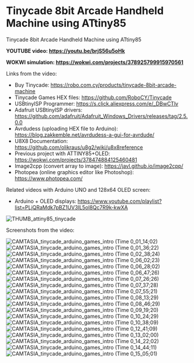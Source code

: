 # Tinycade 8bit Arcade Handheld Machine using ATtiny85
Tinycade 8bit Arcade Handheld Machine using ATtiny85

**YOUTUBE video: https://youtu.be/brjS56u5oHk**

**WOKWI simulation: https://wokwi.com/projects/378925799915970561**


Links from the video:
- Buy Tinycade: https://robo.com.cy/products/tinycade-8bit-arcade-machine
- Tinycade Games HEX files: https://github.com/RoboCY/Tinycade
- USBtinyISP Programmer: https://s.click.aliexpress.com/e/_DBwCTlv
- Adafruit USBtinyISP drivers: https://github.com/adafruit/Adafruit_Windows_Drivers/releases/tag/2.5.0.0
- Avrdudess (uploading HEX file to Arduino): https://blog.zakkemble.net/avrdudess-a-gui-for-avrdude/
- U8X8 Documentation: https://github.com/olikraus/u8g2/wiki/u8x8reference
- Previous project with ATTINY85+OLED: https://wokwi.com/projects/378474884125460481
- Image2cpp (convert array to image): https://javl.github.io/image2cpp/
- Photopea (online graphics editor like Photoshop): https://www.photopea.com/

Related videos with Arduino UNO and 128x64 OLED screen:
- Arduino + OLED displays: https://www.youtube.com/playlist?list=PLjQRaMdk7pBZ1UV3IL5ol8Qc7R9k-kwXA




![THUMB_attiny85_tinycade](https://github.com/upiir/tinycade_attiny85_games/assets/117754156/60676a42-b0a0-4f95-a2dc-1f8c723d4504)




Screenshots from the video:

![CAMTASIA_tinycade_arduino_games_intro (Time 0_01_14;02)](https://github.com/upiir/tinycade_attiny85_games/assets/117754156/7e0ee3c2-8e06-4255-894f-825b4c8b214a)
![CAMTASIA_tinycade_arduino_games_intro (Time 0_01_36;22)](https://github.com/upiir/tinycade_attiny85_games/assets/117754156/d0b80a97-0bf9-45a5-bc5a-bd338ac0b016)
![CAMTASIA_tinycade_arduino_games_intro (Time 0_02_38;24)](https://github.com/upiir/tinycade_attiny85_games/assets/117754156/c34e3a58-49ee-457d-b93e-dc18577d24d9)
![CAMTASIA_tinycade_arduino_games_intro (Time 0_06_02;23)](https://github.com/upiir/tinycade_attiny85_games/assets/117754156/4ae03941-e0b3-4581-ae15-3254c207b0ac)
![CAMTASIA_tinycade_arduino_games_intro (Time 0_06_28;02)](https://github.com/upiir/tinycade_attiny85_games/assets/117754156/d72e36f7-8e39-474f-b10b-3a6ba0e7cd64)
![CAMTASIA_tinycade_arduino_games_intro (Time 0_06_47;26)](https://github.com/upiir/tinycade_attiny85_games/assets/117754156/7d4a6c9e-10d4-4f0d-9524-b6740df770da)
![CAMTASIA_tinycade_arduino_games_intro (Time 0_07_26;26)](https://github.com/upiir/tinycade_attiny85_games/assets/117754156/4906587e-eb60-40c7-b37e-d6e7ca02bd37)
![CAMTASIA_tinycade_arduino_games_intro (Time 0_07_37;28)](https://github.com/upiir/tinycade_attiny85_games/assets/117754156/0c50d32c-3c16-421b-8dc6-045e7e7f047a)
![CAMTASIA_tinycade_arduino_games_intro (Time 0_07_55;21)](https://github.com/upiir/tinycade_attiny85_games/assets/117754156/130dda2b-5586-49d3-b3e2-825febbd920d)
![CAMTASIA_tinycade_arduino_games_intro (Time 0_08_13;29)](https://github.com/upiir/tinycade_attiny85_games/assets/117754156/c55d2451-b2d6-405a-965e-c5710f1ac89d)
![CAMTASIA_tinycade_arduino_games_intro (Time 0_08_46;29)](https://github.com/upiir/tinycade_attiny85_games/assets/117754156/2467b350-7610-4915-9f54-a8e676571fd7)
![CAMTASIA_tinycade_arduino_games_intro (Time 0_09_19;20)](https://github.com/upiir/tinycade_attiny85_games/assets/117754156/efa86c6f-259b-44f3-af58-de5e0bba3411)
![CAMTASIA_tinycade_arduino_games_intro (Time 0_10_24;29)](https://github.com/upiir/tinycade_attiny85_games/assets/117754156/fcfcda40-078f-4ae0-b9e4-e7b945eb4aa6)
![CAMTASIA_tinycade_arduino_games_intro (Time 0_10_38;09)](https://github.com/upiir/tinycade_attiny85_games/assets/117754156/96936513-6069-4b56-a56e-897e46101166)
![CAMTASIA_tinycade_arduino_games_intro (Time 0_12_41;09)](https://github.com/upiir/tinycade_attiny85_games/assets/117754156/f61cbe6c-0036-4851-878b-92644ce7c169)
![CAMTASIA_tinycade_arduino_games_intro (Time 0_13_02;00)](https://github.com/upiir/tinycade_attiny85_games/assets/117754156/b86fc894-7df9-4e94-814c-0e957dd1d9c9)
![CAMTASIA_tinycade_arduino_games_intro (Time 0_14_22;02)](https://github.com/upiir/tinycade_attiny85_games/assets/117754156/538e66c0-8336-479f-9822-1ba05b55ad3c)
![CAMTASIA_tinycade_arduino_games_intro (Time 0_14_44;11)](https://github.com/upiir/tinycade_attiny85_games/assets/117754156/b2f35436-075d-4699-9aff-316621782efe)
![CAMTASIA_tinycade_arduino_games_intro (Time 0_15_05;01)](https://github.com/upiir/tinycade_attiny85_games/assets/117754156/1d4bbc66-e06d-4283-b51d-72eb36833944)
